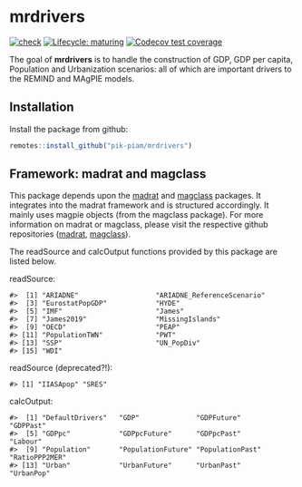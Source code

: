 
<!-- README.md is generated from README.Rmd. Please edit that file -->

# mrdrivers

<!-- badges: start -->

[![check](https://github.com/pik-piam/mrdrivers/actions/workflows/test-buildlibrary.yaml/badge.svg)](https://github.com/pik-piam/mrdrivers/actions/workflows/test-buildlibrary.yaml)
[![Lifecycle:
maturing](https://img.shields.io/badge/lifecycle-experimental-orange.svg)](https://lifecycle.r-lib.org/articles/stages.html#experimental)
[![Codecov test
coverage](https://codecov.io/gh/pik-piam/mrdrivers/branch/main/graph/badge.svg)](https://app.codecov.io/gh/pik-piam/mrdrivers?branch=main)
<!-- badges: end -->

The goal of **mrdrivers** is to handle the construction of GDP, GDP per
capita, Population and Urbanization scenarios: all of which are
important drivers to the REMIND and MAgPIE models.

## Installation

Install the package from github:

``` r
remotes::install_github("pik-piam/mrdrivers")
```

## Framework: madrat and magclass

This package depends upon the
[madrat](https://github.com/pik-piam/madrat#readme) and
[magclass](https://github.com/pik-piam/magclass#readme) packages. It
integrates into the madrat framework and is structured accordingly. It
mainly uses magpie objects (from the magclass package). For more
information on madrat or magclass, please visit the respective github
repositories ([madrat](https://github.com/pik-piam/madrat#readme),
[magclass](https://github.com/pik-piam/magclass#readme)).

The readSource and calcOutput functions provided by this package are
listed below.

readSource:

    #>  [1] "ARIADNE"                   "ARIADNE_ReferenceScenario"
    #>  [3] "EurostatPopGDP"            "HYDE"                     
    #>  [5] "IMF"                       "James"                    
    #>  [7] "James2019"                 "MissingIslands"           
    #>  [9] "OECD"                      "PEAP"                     
    #> [11] "PopulationTWN"             "PWT"                      
    #> [13] "SSP"                       "UN_PopDiv"                
    #> [15] "WDI"

readSource (deprecated?!):

    #> [1] "IIASApop" "SRES"

calcOutput:

    #>  [1] "DefaultDrivers"   "GDP"              "GDPFuture"        "GDPPast"         
    #>  [5] "GDPpc"            "GDPpcFuture"      "GDPpcPast"        "Labour"          
    #>  [9] "Population"       "PopulationFuture" "PopulationPast"   "RatioPPP2MER"    
    #> [13] "Urban"            "UrbanFuture"      "UrbanPast"        "UrbanPop"
